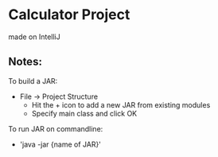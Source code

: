 # Calculator Project
made on IntelliJ

## Notes:

To build a JAR: 
- File -> Project Structure
  - Hit the + icon to add a new JAR from existing modules
  - Specify main class and click OK

To run JAR on commandline: 
- 'java -jar {name of JAR}'
